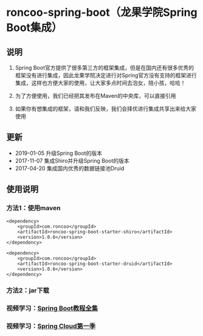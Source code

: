 # roncoo-spring-boot（龙果学院Spring Boot集成）

## 说明
1. Spring Boot官方提供了很多第三方的框架集成，但是在国内还有很多优秀的框架没有进行集成，因此龙果学院决定进行对Spring官方没有支持的框架进行集成，这样也方便大家的使用，让大家多点时间去泡女，陪小孩，哈哈！

2. 为了方便使用，我们已经把其发布在Maven的中央库，可以直接引用

3. 如果你有想集成的框架，请和我们反映，我们会择优进行集成共享出来给大家使用

## 更新
* 2019-01-05 升级Spring Boot的版本
* 2017-11-07 集成Shiro并升级Spring Boot的版本
* 2017-04-20 集成国内优秀的数据链接池Druid


## 使用说明
### 方法1：使用maven
```
<dependency>
    <groupId>com.roncoo</groupId>
    <artifactId>roncoo-spring-boot-starter-shiro</artifactId>
    <version>1.0.6</version>
</dependency>

<dependency>
    <groupId>com.roncoo</groupId>
    <artifactId>roncoo-spring-boot-starter-druid</artifactId>
    <version>1.0.6</version>
</dependency>

```
### 方法2：jar下载

### 视频学习：[Spring Boot教程全集](http://www.roncoo.com/course/view/c99516ea604d4053908c1768d6deee3d)
### 视频学习：[Spring Cloud第一季](http://www.roncoo.com/course/view/cc8fbd6749f94f2fa015641ef96b9460)
